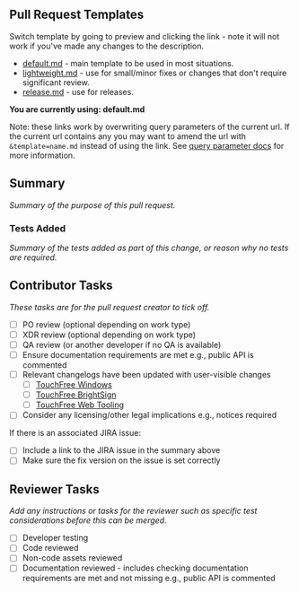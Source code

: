 ## Pull Request Templates

Switch template by going to preview and clicking the link - note it will not work if you've made any changes to the description.

- [default.md](?expand=1) - main template to be used in most situations.
- [lightweight.md](?expand=1&template=lightweight.md) - use for small/minor fixes or changes that don't require significant review.
- [release.md](?expand=1&template=release.md) - use for releases.

**You are currently using: default.md**

Note: these links work by overwriting query parameters of the current url. If the current url contains any you may want to amend the url with `&template=name.md` instead of using the link. See [query parameter docs](https://docs.github.com/en/pull-requests/collaborating-with-pull-requests/proposing-changes-to-your-work-with-pull-requests/using-query-parameters-to-create-a-pull-request) for more information.

## Summary

_Summary of the purpose of this pull request._


### Tests Added

_Summary of the tests added as part of this change, or reason why no tests are required._


## Contributor Tasks

_These tasks are for the pull request creator to tick off._

- [ ] PO review (optional depending on work type)
- [ ] XDR review (optional depending on work type)
- [ ] QA review (or another developer if no QA is available)
- [ ] Ensure documentation requirements are met e.g., public API is commented
- [ ] Relevant changelogs have been updated with user-visible changes
    - [ ] [TouchFree Windows](/ultraleap/touchfree/blob/-/CHANGELOG-windows.md)
    - [ ] [TouchFree BrightSign](/ultraleap/touchfree/blob/-/CHANGELOG-brightsign.md)
    - [ ] [TouchFree Web Tooling](/ultraleap/touchfree/blob/-/TF_Tooling_Web/CHANGELOG.md)
- [ ] Consider any licensing/other legal implications e.g., notices required

If there is an associated JIRA issue:
- [ ] Include a link to the JIRA issue in the summary above
- [ ] Make sure the fix version on the issue is set correctly

## Reviewer Tasks

_Add any instructions or tasks for the reviewer such as specific test considerations before this can be merged._

- [ ] Developer testing
- [ ] Code reviewed
- [ ] Non-code assets reviewed
- [ ] Documentation reviewed - includes checking documentation requirements are met and not missing e.g., public API is commented
